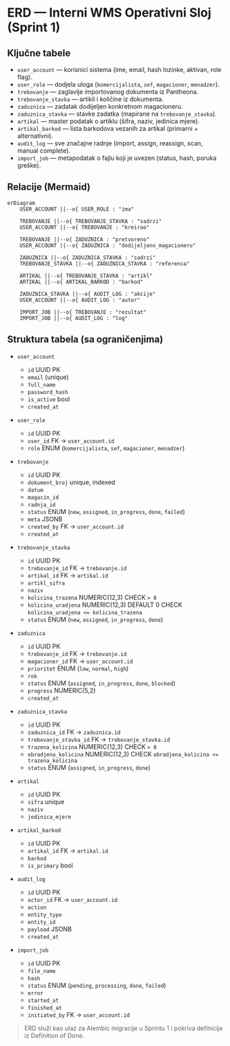 # ERD — Interni WMS Operativni Sloj (Sprint 1)

## Ključne tabele

- `user_account` — korisnici sistema (ime, email, hash lozinke, aktivan, role flag).
- `user_role` — dodjela uloga (`komercijalista`, `sef`, `magacioner`, `menadzer`).
- `trebovanje` — zaglavlje importovanog dokumenta iz Pantheona.
- `trebovanje_stavka` — artikli i količine iz dokumenta.
- `zaduznica` — zadatak dodijeljen konkretnom magacioneru.
- `zaduznica_stavka` — stavke zadatka (mapirane na `trebovanje_stavka`).
- `artikal` — master podatak o artiklu (šifra, naziv, jedinica mjere).
- `artikal_barkod` — lista barkodova vezanih za artikal (primarni + alternativni).
- `audit_log` — sve značajne radnje (import, assign, reassign, scan, manual complete).
- `import_job` — metapodatak o fajlu koji je uvezen (status, hash, poruka greške).

## Relacije (Mermaid)

```mermaid
erDiagram
    USER_ACCOUNT ||--o{ USER_ROLE : "ima"

    TREBOVANJE ||--o{ TREBOVANJE_STAVKA : "sadrzi"
    USER_ACCOUNT ||--o{ TREBOVANJE : "kreirao"

    TREBOVANJE ||--o{ ZADUZNICA : "pretvoreno"
    USER_ACCOUNT ||--o{ ZADUZNICA : "dodijeljeno_magacioneru"

    ZADUZNICA ||--o{ ZADUZNICA_STAVKA : "sadrzi"
    TREBOVANJE_STAVKA ||--o{ ZADUZNICA_STAVKA : "referenca"

    ARTIKAL ||--o{ TREBOVANJE_STAVKA : "artikl"
    ARTIKAL ||--o{ ARTIKAL_BARKOD : "barkod"

    ZADUZNICA_STAVKA ||--o{ AUDIT_LOG : "akcije"
    USER_ACCOUNT ||--o{ AUDIT_LOG : "autor"

    IMPORT_JOB ||--o{ TREBOVANJE : "rezultat"
    IMPORT_JOB ||--o{ AUDIT_LOG : "log"
```

## Struktura tabela (sa ograničenjima)

- `user_account`
  - `id` UUID PK
  - `email` (unique)
  - `full_name`
  - `password_hash`
  - `is_active` bool
  - `created_at`

- `user_role`
  - `id` UUID PK
  - `user_id` FK → `user_account.id`
  - `role` ENUM (`komercijalista`, `sef`, `magacioner`, `menadzer`)

- `trebovanje`
  - `id` UUID PK
  - `dokument_broj` unique, indexed
  - `datum`
  - `magacin_id`
  - `radnja_id`
  - `status` ENUM (`new`, `assigned`, `in_progress`, `done`, `failed`)
  - `meta` JSONB
  - `created_by` FK → `user_account.id`
  - `created_at`

- `trebovanje_stavka`
  - `id` UUID PK
  - `trebovanje_id` FK → `trebovanje.id`
  - `artikal_id` FK → `artikal.id`
  - `artikl_sifra`
  - `naziv`
  - `kolicina_trazena` NUMERIC(12,3) CHECK `> 0`
  - `kolicina_uradjena` NUMERIC(12,3) DEFAULT 0 CHECK `kolicina_uradjena <= kolicina_trazena`
  - `status` ENUM (`new`, `assigned`, `in_progress`, `done`)

- `zaduznica`
  - `id` UUID PK
  - `trebovanje_id` FK → `trebovanje.id`
  - `magacioner_id` FK → `user_account.id`
  - `prioritet` ENUM (`low`, `normal`, `high`)
  - `rok`
  - `status` ENUM (`assigned`, `in_progress`, `done`, `blocked`)
  - `progress` NUMERIC(5,2)
  - `created_at`

- `zaduznica_stavka`
  - `id` UUID PK
  - `zaduznica_id` FK → `zaduznica.id`
  - `trebovanje_stavka_id` FK → `trebovanje_stavka.id`
  - `trazena_kolicina` NUMERIC(12,3) CHECK `> 0`
  - `obradjena_kolicina` NUMERIC(12,3) CHECK `obradjena_kolicina <= trazena_kolicina`
  - `status` ENUM (`assigned`, `in_progress`, `done`)

- `artikal`
  - `id` UUID PK
  - `sifra` unique
  - `naziv`
  - `jedinica_mjere`

- `artikal_barkod`
  - `id` UUID PK
  - `artikal_id` FK → `artikal.id`
  - `barkod`
  - `is_primary` bool

- `audit_log`
  - `id` UUID PK
  - `actor_id` FK → `user_account.id`
  - `action`
  - `entity_type`
  - `entity_id`
  - `payload` JSONB
  - `created_at`

- `import_job`
  - `id` UUID PK
  - `file_name`
  - `hash`
  - `status` ENUM (`pending`, `processing`, `done`, `failed`)
  - `error`
  - `started_at`
  - `finished_at`
  - `initiated_by` FK → `user_account.id`

> ERD služi kao ulaz za Alembic migracije u Sprintu 1 i pokriva definicije iz Definition of Done.
